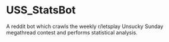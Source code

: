 USS_StatsBot
============

A reddit bot which crawls the weekly r/letsplay Unsucky Sunday megathread contest and performs statistical analysis.
